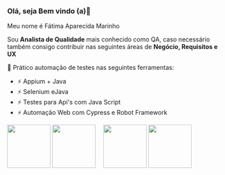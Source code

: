 ### Olá, seja Bem vindo (a)👋

Meu nome é Fátima Aparecida Marinho 

Sou **Analista de Qualidade** mais conhecido como QA, caso necessário também consigo contribuir nas seguintes áreas de **Negócio, Requisitos e UX**

🌱 Prático automação de testes nas seguintes ferramentas:
- ⚡ Appium + Java 
- ⚡ Selenium eJava
- ⚡ Testes para Api's com Java Script
- ⚡ Automação Web com Cypress e Robot Framework

<p float="left">

 <img src="https://talkingabouttesting.files.wordpress.com/2015/05/common-issues-in-bug-tracking.jpg" width="100" />
 <!-- <img src="https://img.freepik.com/vetores-premium/teste-de-software-encontrou-um-bug-seu-site-tem-problema_705714-324.jpg?" width="100" /> -->
 <img src="https://img.freepik.com/vetores-premium/teste-de-software-encontrou-um-bug-seu-site-tem-problema_705714-331.jpg?" width="100" />
 <img src="https://i.ibb.co/NZjk97k/ciclo-de-desenvolvimento-qa.webp" width="10" />
 <img src="https://caroli.org/wp-content/uploads/2023/05/ciclo-de-desenvolvimento-qa.png" width="100" />
 <img src="(https://ibb.co/wMWbSYb)" width="100" />
  
</p>
